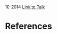 

10-2014
[Link to Talk](https://www.churchofjesuschrist.org/study/general-conference/2014/10/sunday-morning-session?lang=eng)



# References

